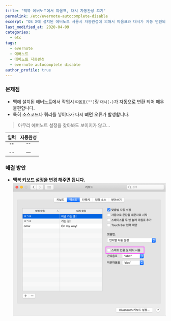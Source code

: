 ```yaml
---
title: "맥북 에버노트에서 따옴표, 대시 자동완성 끄기"
permalink: /etc/evernote-autocomplete-disable
excerpt: "OS X에 설치된 에버노트 사용시 자동완성에 의해서 따옴표와 대시가 자동 변환되는 문제를 해결합니다."
last_modified_at: 2020-04-09
categories:
  - etc
tags:
  - evernote
  - 에버노트
  - 에버노트 자동완성
  - evernote autocomplete disable
author_profile: true
---
```


### 문제점
- 맥에 설치된 에버노트에서 작업시 `따옴표("")`랑 `대시(-)`가 자동으로 변환 되어 매우 불편합니다.
- 특히 소스코드나 쿼리를 넣어다가 다시 뺴면 오류가 발생합니다.
> 아무리 에버노트 설정을 찾아봐도 보이지가 않고...

| 입력 | 자동완성     |
| :-------------: | :-------------: |
| ""       | ˝˝       |
| --       | ―       |


### 해결 방안
- **맥북 키보드 설정을 변경 해주면 됩니다.**
![img01](/assets/images/blog/0002/img01.png)
